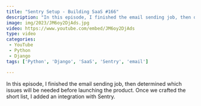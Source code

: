 ```yaml
---
title: "Sentry Setup - Building SaaS #166"
description: "In this episode, I finished the email sending job, then determined which issues will be needed before launching the product. Once we crafted the short list, I added an integration with Sentry."
image: img/2023/JM6oy2DjAds.jpg
video: https://www.youtube.com/embed/JM6oy2DjAds
type: video
categories:
 - YouTube
 - Python
 - Django
tags: ['Python', 'Django', 'SaaS', 'Sentry', 'email']

---
```


In this episode, I finished the email sending job, then determined which issues will be needed before launching the product. Once we crafted the short list, I added an integration with Sentry.
